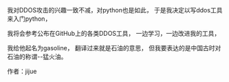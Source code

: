 我对DDOS攻击的兴趣一致不减，对python也是如此，
于是我决定以写ddos工具来入门python，

我将会参考公布在GitHub上的各类DDOS工具，
一边学习，一边改进我的工具，

我给他起名为gasoline，
翻译过来就是石油的意思，
但我要表达的是中国古时对石油的称谓--猛火油。

作者：jijue

